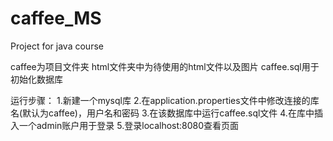 # caffee_MS
Project for java course

caffee为项目文件夹
html文件夹中为待使用的html文件以及图片
caffee.sql用于初始化数据库

运行步骤：
1.新建一个mysql库
2.在application.properties文件中修改连接的库名(默认为caffee)，用户名和密码
3.在该数据库中运行caffee.sql文件
4.在库中插入一个admin账户用于登录
5.登录localhost:8080查看页面